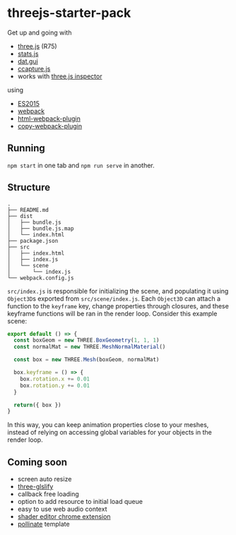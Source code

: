 # threejs-starter-pack

Get up and going with

- [three.js](http://threejs.org/) (R75)
- [stats.js](https://github.com/mrdoob/stats.js/)
- [dat.gui](https://github.com/dataarts/dat.gui)
- [ccapture.js](https://github.com/spite/ccapture.js/)
- works with [three.js inspector](https://chrome.google.com/webstore/detail/threejs-inspector/dnhjfclbfhcbcdfpjaeacomhbdfjbebi?hl=en)

using

- [ES2015](https://babeljs.io/docs/plugins/preset-es2015/)
- [webpack](https://webpack.github.io/)
- [html-webpack-plugin](https://github.com/ampedandwired/html-webpack-plugin)
- [copy-webpack-plugin](https://github.com/kevlened/copy-webpack-plugin)

## Running

`npm start` in one tab and `npm run serve` in another.

## Structure

```
.
├── README.md
├── dist
│   ├── bundle.js
│   ├── bundle.js.map
│   └── index.html
├── package.json
├── src
│   ├── index.html
│   ├── index.js
│   └── scene
│       └── index.js
└── webpack.config.js
```

`src/index.js` is responsible for initializing the scene, and populating it
using `Object3D`s exported from `src/scene/index.js`. Each `Object3D` can
attach a function to the `keyframe` key, change properties through closures,
and these keyframe functions will be ran in the render loop. Consider this
example scene:

```js
export default () => {
  const boxGeom = new THREE.BoxGeometry(1, 1, 1)
  const normalMat = new THREE.MeshNormalMaterial()

  const box = new THREE.Mesh(boxGeom, normalMat)

  box.keyframe = () => {
    box.rotation.x += 0.01
    box.rotation.y += 0.01
  }

  return({ box })
}
```

In this way, you can keep animation properties close to your meshes, instead
of relying on accessing global variables for your objects in the render loop.


## Coming soon

- screen auto resize
- [three-glslify](https://www.npmjs.com/package/three-glslify)
- callback free loading
- option to add resource to initial load queue
- easy to use web audio context
- [shader editor chrome extension](https://chrome.google.com/webstore/detail/shader-editor/ggeaidddejpbakgafapihjbgdlbbbpob)
- [pollinate](https://github.com/howardroark/pollinate) template
